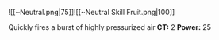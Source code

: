 
![[~Neutral.png|75]]![[~Neutral Skill Fruit.png|100]]

Quickly fires a burst of highly pressurized air
**CT:** 2
**Power:** 25